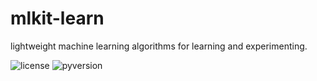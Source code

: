 # mlkit-learn

lightweight machine learning algorithms for learning and experimenting.

![license](https://img.shields.io/github/license/ryanxjhan/mlkit-learn.svg)
![pyversion](https://img.shields.io/pypi/pyversions/mklearn.svg)

